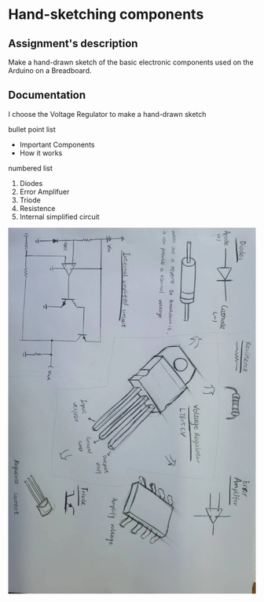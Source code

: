# Hand-sketching components

## Assignment's description
Make a hand-drawn sketch of the basic electronic components used on the Arduino on a Breadboard.

## Documentation
I choose the Voltage Regulator to make a hand-drawn sketch

bullet point list
* Important Components
* How it works

numbered list
1. Diodes
2. Error Amplifuer
3. Triode
4. Resistence
5. Internal simplified circuit

![picture description](./images/Voltage-Regulator.jpg)
